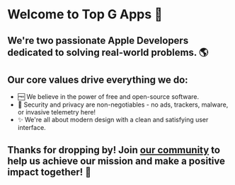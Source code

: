 # Welcome to Top G Apps 👋

## We're two passionate Apple Developers dedicated to solving real-world problems. 🌎

## Our core values drive everything we do:

- 🆓 We believe in the power of free and open-source software.
- 🔐 Security and privacy are non-negotiables - no ads, trackers, malware, or invasive telemetry here!
- ✨ We're all about modern design with a clean and satisfying user interface.

## Thanks for dropping by! Join [our community](https://github.com/orgs/TopGApps/discussions) to help us achieve our mission and make a positive impact together! 🙏
